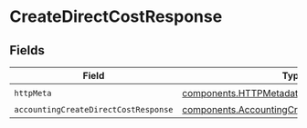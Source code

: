 # CreateDirectCostResponse


## Fields

| Field                                                                                                          | Type                                                                                                           | Required                                                                                                       | Description                                                                                                    |
| -------------------------------------------------------------------------------------------------------------- | -------------------------------------------------------------------------------------------------------------- | -------------------------------------------------------------------------------------------------------------- | -------------------------------------------------------------------------------------------------------------- |
| `httpMeta`                                                                                                     | [components.HTTPMetadata](../../models/components/httpmetadata.md)                                             | :heavy_check_mark:                                                                                             | N/A                                                                                                            |
| `accountingCreateDirectCostResponse`                                                                           | [components.AccountingCreateDirectCostResponse](../../models/components/accountingcreatedirectcostresponse.md) | :heavy_minus_sign:                                                                                             | Success                                                                                                        |